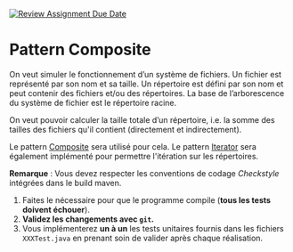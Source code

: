 [![Review Assignment Due Date](https://classroom.github.com/assets/deadline-readme-button-24ddc0f5d75046c5622901739e7c5dd533143b0c8e959d652212380cedb1ea36.svg)](https://classroom.github.com/a/-FYP8HtX)
# Pattern Composite

On veut simuler le fonctionnement d’un système de fichiers.
Un fichier est représenté par son nom et sa taille.
Un répertoire est défini par son nom et peut contenir des fichiers et/ou des répertoires.
La base de l’arborescence du système de fichier est le répertoire racine.

On veut pouvoir calculer la taille totale d’un répertoire, i.e. la somme des tailles des fichiers qu'il contient (directement et indirectement).

Le pattern [Composite](https://en.wikipedia.org/wiki/Composite_pattern) sera utilisé pour cela.
Le pattern [Iterator](https://en.wikipedia.org/wiki/Iterator_pattern) sera également implémenté pour permettre l'itération sur les répertoires.

**Remarque** : Vous devez respecter les conventions de codage _Checkstyle_ intégrées dans le build maven.

1. Faites le nécessaire pour que le programme compile (**tous les tests doivent échouer**).
2. **Validez les changements avec `git`.**
3. Vous implémenterez **un à un** les tests unitaires fournis dans les fichiers `XXXTest.java` en prenant soin de valider après chaque réalisation.
